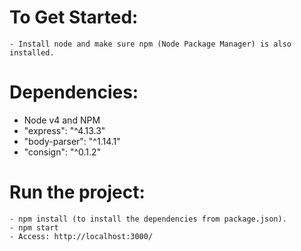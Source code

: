 # To Get Started:
```
- Install node and make sure npm (Node Package Manager) is also installed.

```
# Dependencies:
-  Node v4 and NPM
- "express": "^4.13.3"
- "body-parser": "^1.14.1"
- "consign": "^0.1.2"


# Run the project:
```
- npm install (to install the dependencies from package.json).
- npm start
- Access: http://localhost:3000/
```